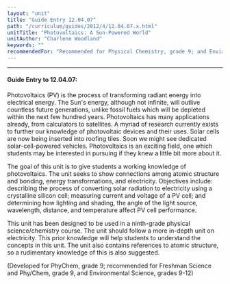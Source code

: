 ```yaml
---
layout: "unit"
title: "Guide Entry 12.04.07"
path: "/curriculum/guides/2012/4/12.04.07.x.html"
unitTitle: "Photovoltaics: A Sun-Powered World"
unitAuthor: "Charlene Woodland"
keywords: ""
recommendedFor: "Recommended for Physical Chemistry, grade 9; and Environmental Science, grades 9-12"
---
```

<body>
<hr/>
<h4>
Guide Entry to 12.04.07:
</h4>
<p>
Photovoltaics (PV) is the process of transforming radiant energy into electrical energy. The Sun's energy, although not infinite, will outlive countless future generations, unlike fossil fuels which will be depleted within the next few hundred years. Photovoltaics has many applications already, from calculators to satellites. A myriad of research currently exists to further our knowledge of photovoltaic devices and their uses. Solar cells are now being inserted into roofing tiles.  Soon we might see dedicated solar-cell-powered vehicles. Photovoltaics is an exciting field, one which students may be interested in pursuing if they knew a little bit more about it.
</p>
<p>
The goal of this unit is to give students a working knowledge of photovoltaics. The unit seeks to show connections among atomic structure and bonding, energy transformations, and electricity. Objectives include: describing the process of converting solar radiation to electricity using a crystalline silicon cell; measuring current and voltage of a PV cell; and determining how lighting and shading, the angle of the light source, wavelength, distance, and temperature affect PV cell performance.
</p>
<p>
This unit has been designed to be used in a ninth-grade physical science/chemistry course.  The unit should follow a more in-depth unit on electricity. This prior knowledge will help students to understand the concepts in this unit. The unit also contains references to atomic structure, so a rudimentary knowledge of this is also suggested.
</p>
<p>
(Developed for PhyChem, grade 9; recommended for Freshman Science and Phy/Chem, grade 9, and Environmental Science, grades 9-12)
</p>
</body>